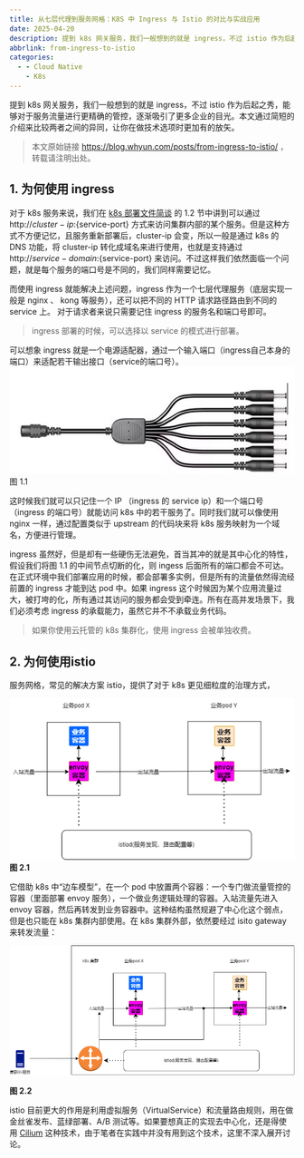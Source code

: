 ```yaml
---
title: 从七层代理到服务网格：K8S 中 Ingress 与 Istio 的对比与实战应用
date: 2025-04-20
description: 提到 k8s 网关服务，我们一般想到的就是 ingress，不过 istio 作为后起之秀，能够对于服务流量进行更精确的管控，逐渐吸引了更多企业的目光。本文通过简短的介绍来比较两者之间的异同，让你在做技术选项时更加有的放矢。
abbrlink: from-ingress-to-istio
categories:
  - - Cloud Native
    - K8s
---
```


提到 k8s 网关服务，我们一般想到的就是 ingress，不过 istio 作为后起之秀，能够对于服务流量进行更精确的管控，逐渐吸引了更多企业的目光。本文通过简短的介绍来比较两者之间的异同，让你在做技术选项时更加有的放矢。

> 本文原始链接 https://blog.whyun.com/posts/from-ingress-to-istio/ ，转载请注明出处。

## 1. 为何使用 ingress

对于 k8s 服务来说，我们在 [k8s 部署文件简谈](https://blog.whyun.com/posts/k8s-yaml/) 的 1.2 节中讲到可以通过 http://${cluster-ip}:${service-port} 方式来访问集群内部的某个服务。但是这种方式不方便记忆，且服务重新部署后，cluster-ip 会变，所以一般是通过 k8s 的 DNS 功能，将 cluster-ip 转化成域名来进行使用，也就是支持通过 http://${service-domain}:${service-port} 来访问。不过这样我们依然面临一个问题，就是每个服务的端口号是不同的，我们同样需要记忆。

而使用 ingress 就能解决上述问题，ingress 作为一个七层代理服务（底层实现一般是 nginx 、 kong 等服务），还可以把不同的 HTTP 请求路径路由到不同的 service 上。 对于请求者来说只需要记住 ingress 的服务名和端口号即可。

>ingress 部署的时候，可以选择以 service 的模式进行部署。

可以想象 ingress 就是一个电源适配器，通过一个输入端口（ingress自己本身的端口）来适配若干输出接口（service的端口号）。
![](images/port_adapter.jpg)
图 1.1

这时候我们就可以只记住一个 IP （ingress 的 service ip）和一个端口号（ingress 的端口号）就能访问 k8s 中的若干服务了。同时我们就可以像使用nginx 一样，通过配置类似于 upstream 的代码块来将 k8s 服务映射为一个域名，方便进行管理。

ingress 虽然好，但是却有一些硬伤无法避免，首当其冲的就是其中心化的特性，假设我们将图 1.1 的中间节点切断的化，则 ingess 后面所有的端口都会不可达。在正式环境中我们部署应用的时候，都会部署多实例，但是所有的流量依然得流经前置的 ingress 才能到达 pod 中。如果 ingress 这个时候因为某个应用流量过大，被打垮的化，所有通过其访问的服务都会受到牵连。所有在高并发场景下，我们必须考虑 ingress 的承载能力，虽然它并不不承载业务代码。

> 如果你使用云托管的 k8s 集群化，使用 ingress 会被单独收费。

## 2. 为何使用istio
服务网格，常见的解决方案 istio，提供了对于 k8s 更见细粒度的治理方式，

![](images/instio_service.drawio.png)
**图 2.1**

它借助 k8s 中“边车模型”，在一个 pod 中放置两个容器：一个专门做流量管控的容器（里面部署 envoy 服务），一个做业务逻辑处理的容器。入站流量先进入 envoy 容器，然后再转发到业务容器中。这种结构虽然规避了中心化这个弱点，但是也只能在 k8s 集群内部使用。在 k8s 集群外部，依然要经过 isito gateway 来转发流量：

![](images/istio_gateway.png)

**图 2.2**

istio 目前更大的作用是利用虚拟服务（VirtualService）和流量路由规则，用在做金丝雀发布、蓝绿部署、A/B 测试等。如果要想真正的实现去中心化，还是得使用 [Cilium](https://github.com/cilium/cilium) 这种技术，由于笔者在实践中并没有用到这个技术，这里不深入展开讨论。
